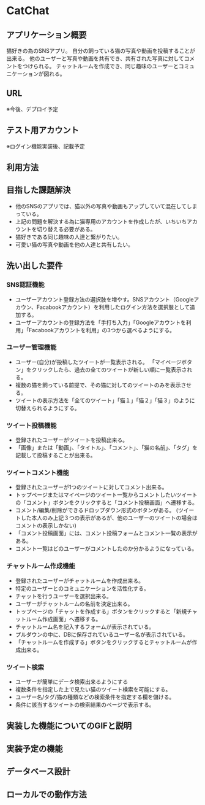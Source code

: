 # CatChat

## アプリケーション概要
猫好きの為のSNSアプリ。
自分の飼っている猫の写真や動画を投稿することが出来る。
他のユーザーと写真や動画を共有でき、共有された写真に対してコメントをつけられる。
チャットルームを作成でき、同じ趣味のユーザーとコミュニケーションが図れる。

## URL
※今後、デプロイ予定


## テスト用アカウント
※ログイン機能実装後、記載予定


## 利用方法


## 目指した課題解決
* 他のSNSのアプリでは、猫以外の写真や動画もアップしていて混在してしまっている。
* 上記の問題を解決する為に猫専用のアカウントを作成したが、いちいちアカウントを切り替える必要がある。
* 猫好きである同じ趣味の人達と繋がりたい。
* 可愛い猫の写真や動画を他の人達と共有したい。

## 洗い出した要件
### SNS認証機能
* ユーザーアカウント登録方法の選択肢を増やす。SNSアカウント（Googleアカウン、Facabookアカウント）を利用したログイン方法を選択肢として追加する。
* ユーザーアカウントの登録方法を「手打ち入力」「Googleアカウントを利用」「Facabookアカウントを利用」の3つから選べるようにする。

### ユーザー管理機能
* ユーザー(自分)が投稿したツイートが一覧表示される。
「マイページボタン」をクリックしたら、過去の全てのツイートが新しい順に一覧表示される。
* 複数の猫を飼っている前提で、その猫に対してのツイートのみを表示させる。
* ツイートの表示方法を「全てのツイート」「猫１」「猫２」「猫３」のように切替えられるようにする。

### ツイート投稿機能
* 登録されたユーザーがツイートを投稿出来る。
* 「画像」または「動画」、「タイトル」、「コメント」、「猫の名前」、「タグ」を記載して投稿することが出来る。

### ツイートコメント機能
* 登録されたユーザーが1つのツイートに対してコメント出来る。
* トップページまたはマイページのツイート一覧からコメントしたいツイートの「コメント」ボタンをクリックすると「コメント投稿画面」へ遷移する。
* コメント/編集/削除ができるドロップダウン形式のボタンがある。
(ツイートした本人のみ上記３つの表示があるが、他のユーザーのツイートの場合はコメントの表示しかない)
* 「コメント投稿画面」には、コメント投稿フォームとコメント一覧の表示がある。
* コメント一覧はどのユーザーがコメントしたのか分かるようになっている。

### チャットルーム作成機能
* 登録されたユーザーがチャットルームを作成出来る。
* 特定のユーザーとのコミュニケーションを活性化する。
* チャットを行うユーザーを選択出来る。
* ユーザーがチャットルームの名前を決定出来る。
* トップページの「チャットを作成する」ボタンをクリックすると「新規チャットルーム作成画面」へ遷移する。
* チャットルーム名を記入するフォームが表示されている。
* プルダウンの中に、DBに保存されているユーザー名が表示されている。
* 「チャットルームを作成する」ボタンをクリックするとチャットルームが作成出来る。

### ツイート検索
* ユーザーが簡単にデータ検索出来るようにする
* 複数条件を指定した上で見たい猫のツイート検索を可能にする。
* ユーザー名/タグ/猫の種類などの検索条件を指定する欄を儲ける。
* 条件に該当するツイートの検索結果のページで表示する。


## 実装した機能についてのGIFと説明


## 実装予定の機能


## データベース設計


## ローカルでの動作方法
